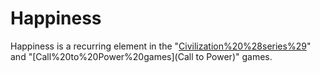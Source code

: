 # Happiness

Happiness is a recurring element in the "[Civilization%20%28series%29](Civilization)" and "[Call%20to%20Power%20games](Call to Power)" games.